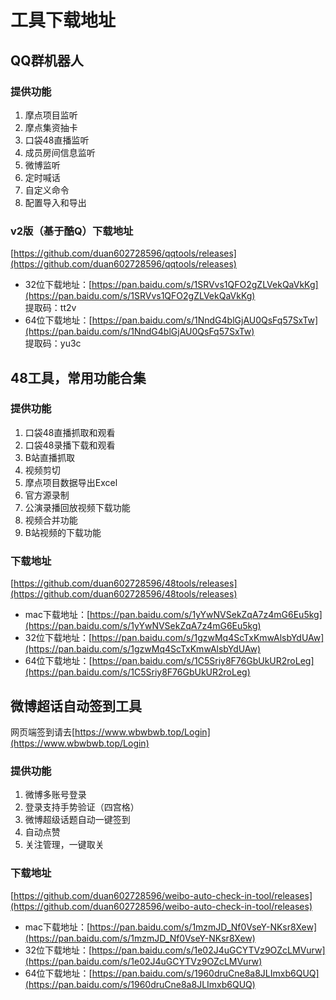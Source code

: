 # 工具下载地址

## QQ群机器人
### 提供功能
1. 摩点项目监听
2. 摩点集资抽卡
3. 口袋48直播监听
4. 成员房间信息监听
5. 微博监听
6. 定时喊话
7. 自定义命令   
8. 配置导入和导出
### v2版（基于酷Q）下载地址
[https://github.com/duan602728596/qqtools/releases](https://github.com/duan602728596/qqtools/releases)   
* 32位下载地址：[https://pan.baidu.com/s/1SRVvs1QFO2gZLVekQaVkKg](https://pan.baidu.com/s/1SRVvs1QFO2gZLVekQaVkKg)   
  提取码：tt2v
* 64位下载地址：[https://pan.baidu.com/s/1NndG4blGjAU0QsFq57SxTw](https://pan.baidu.com/s/1NndG4blGjAU0QsFq57SxTw)   
  提取码：yu3c

## 48工具，常用功能合集
### 提供功能
1. 口袋48直播抓取和观看   
2. 口袋48录播下载和观看   
3. B站直播抓取   
4. 视频剪切   
5. 摩点项目数据导出Excel   
6. 官方源录制   
7. 公演录播回放视频下载功能   
8. 视频合并功能   
9. B站视频的下载功能
### 下载地址
[https://github.com/duan602728596/48tools/releases](https://github.com/duan602728596/48tools/releases)
* mac下载地址：[https://pan.baidu.com/s/1yYwNVSekZqA7z4mG6Eu5kg](https://pan.baidu.com/s/1yYwNVSekZqA7z4mG6Eu5kg)
* 32位下载地址：[https://pan.baidu.com/s/1gzwMq4ScTxKmwAlsbYdUAw](https://pan.baidu.com/s/1gzwMq4ScTxKmwAlsbYdUAw)
* 64位下载地址：[https://pan.baidu.com/s/1C5Sriy8F76GbUkUR2roLeg](https://pan.baidu.com/s/1C5Sriy8F76GbUkUR2roLeg)

## 微博超话自动签到工具
网页端签到请去[https://www.wbwbwb.top/Login](https://www.wbwbwb.top/Login)
### 提供功能
1. 微博多账号登录   
2. 登录支持手势验证（四宫格）   
3. 微博超级话题自动一键签到   
4. 自动点赞
5. 关注管理，一键取关
### 下载地址
[https://github.com/duan602728596/weibo-auto-check-in-tool/releases](https://github.com/duan602728596/weibo-auto-check-in-tool/releases)
* mac下载地址：[https://pan.baidu.com/s/1mzmJD_Nf0VseY-NKsr8Xew](https://pan.baidu.com/s/1mzmJD_Nf0VseY-NKsr8Xew)
* 32位下载地址：[https://pan.baidu.com/s/1e02J4uGCYTVz9OZcLMVurw](https://pan.baidu.com/s/1e02J4uGCYTVz9OZcLMVurw)
* 64位下载地址：[https://pan.baidu.com/s/1960druCne8a8JLImxb6QUQ](https://pan.baidu.com/s/1960druCne8a8JLImxb6QUQ)
